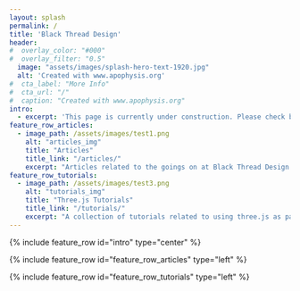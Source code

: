 ```yaml
---
layout: splash
permalink: /
title: 'Black Thread Design'
header:
#  overlay_color: "#000"
#  overlay_filter: "0.5"
  image: "assets/images/splash-hero-text-1920.jpg"
  alt: 'Created with www.apophysis.org'
#  cta_label: "More Info"
#  cta_url: "/"
#  caption: "Created with www.apophysis.org"
intro:
  - excerpt: 'This page is currently under construction. Please check back in a few days.'
feature_row_articles:
  - image_path: /assets/images/test1.png
    alt: "articles_img"
    title: "Articles"
    title_link: "/articles/"
    excerpt: "Articles related to the goings on at Black Thread Design."
feature_row_tutorials:
  - image_path: /assets/images/test3.png
    alt: "tutorials_img"
    title: "Three.js Tutorials"
    title_link: "/tutorials/"
    excerpt: "A collection of tutorials related to using three.js as part of a modern ES2015+ Javascript setup."
---
```



{% include feature_row id="intro" type="center" %}

{% include feature_row id="feature_row_articles" type="left" %}

{% include feature_row id="feature_row_tutorials" type="left" %}
